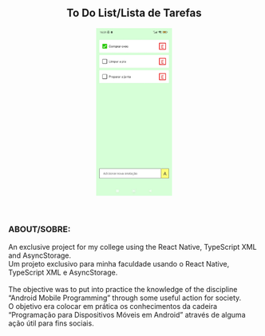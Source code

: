 <h2 align="center">To Do List/Lista de Tarefas</h2>

<p align="center">
  <p align="center">
    <img src="./interface.jpeg" width="30%">
  </p>
</p>
</br>

### ABOUT/SOBRE:
An exclusive project for my college using the React Native, TypeScript XML and AsyncStorage. </br>
Um projeto exclusivo para minha faculdade usando o React Native, TypeScript XML e AsyncStorage. </br></br>
The objective was to put into practice the knowledge of the discipline “Android Mobile Programming” through some useful action for society. </br>
O objetivo era colocar em prática os conhecimentos da cadeira “Programação para Dispositivos Móveis em Android” através de alguma ação útil para fins sociais.
